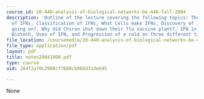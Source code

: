 ```yaml
---
course_id: 20-440-analysis-of-biological-networks-be-440-fall-2004
description: 'Outline of the lecture covering the following topics: The Players, Properties
  of IFNs, Classification of IFNs, What Cells make IFNs, Discovery of IFNs, What?s
  going on?, Why did Chiron shut down their flu vaccine plant?, IFN in the world of
  Biotech, Uses of IFN, and Progression of a cold on three different timescales.'
file_location: /coursemedia/20-440-analysis-of-biological-networks-be-440-fall-2004/284f2a70c2908cf7680cb060d31deb45_notes20041008.pdf
file_type: application/pdf
layout: pdf
title: notes20041008.pdf
type: course
uid: 284f2a70c2908cf7680cb060d31deb45

---
```

None